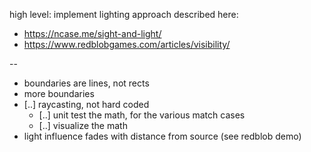 high level: implement lighting approach described here:

- https://ncase.me/sight-and-light/
- https://www.redblobgames.com/articles/visibility/

--

- boundaries are lines, not rects
- more boundaries
- [..] raycasting, not hard coded
  - [..] unit test the math, for the various match cases
  - [..] visualize the math
- light influence fades with distance from source (see redblob demo)
